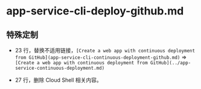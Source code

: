 # app-service-cli-deploy-github.md

## 特殊定制

* 23 行，替换不适用链接，`[Create a web app with continuous deployment from GitHub](app-service-cli-continuous-deployment-github.md)` => `[Create a web app with continuous deployment from GitHub](../app-service-continuous-deployment.md)`

* 27 行，删除 Cloud Shell 相关内容。
